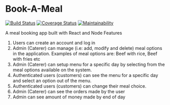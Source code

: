 # Book-A-Meal
[![Build Status](https://travis-ci.org/Oluwa-nifemi/Book-A-Meal.svg?branch=develop)](https://travis-ci.org/Oluwa-nifemi/Book-A-Meal)
[![Coverage Status](https://coveralls.io/repos/github/Oluwa-nifemi/Book-A-Meal/badge.svg?branch=develop)](https://coveralls.io/github/Oluwa-nifemi/Book-A-Meal?branch=develop)
[![Maintainability](https://api.codeclimate.com/v1/badges/61a70bd38b323f103756/maintainability)](https://codeclimate.com/github/Oluwa-nifemi/Book-A-Meal/maintainability)

A meal booking app built with React and Node
Features
1. Users can create an account and log in
2. Admin (Caterer) can manage (i.e: add, modify and delete) meal options in
the application. Examples of meal options are: Beef with rice, Beef with fries etc
3. Admin (Caterer) can setup menu for a specific day by selecting from the
meal options available on the system.
4. Authenticated users (customers) can see the menu for a specific day and
select an option out of the menu.
5. Authenticated users (customers) can change their meal choice.
6. Admin (Caterer) can see the orders made by the user
7. Admin can see amount of money made by end of day
